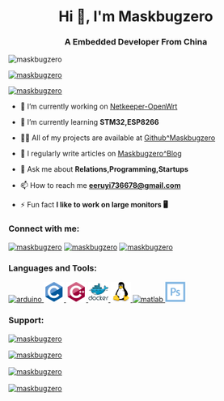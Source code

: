 <h1 align="center">Hi 👋, I'm Maskbugzero</h1>
<h3 align="center">A Embedded Developer From China</h3>

<p align="left"> <img src="https://komarev.com/ghpvc/?username=maskbugzero&label=Profile%20views&color=0e75b6&style=flat" alt="maskbugzero" /> </p>

<p align="left"> <a href="https://github.com/ryo-ma/github-profile-trophy"><img src="https://github-profile-trophy.vercel.app/?username=maskbugzero" alt="maskbugzero" /></a> </p>

<p align="left"> <a href="https://twitter.com/maskbugzero" target="blank"><img src="https://img.shields.io/twitter/follow/maskbugzero?logo=twitter&style=for-the-badge" alt="maskbugzero" /></a> </p>

- 🔭 I’m currently working on [Netkeeper-OpenWrt](https://github.com/Maskbugzero/Netkeeper-OpenWrt)

- 🌱 I’m currently learning **STM32,ESP8266**

- 👨‍💻 All of my projects are available at [Github^Maskbugzero](https://github.com/Maskbugzero)

- 📝 I regularly write articles on [Maskbugzero^Blog](https://blog.maskbugzero.tk)

- 💬 Ask me about **Relations,Programming,Startups**

- 📫 How to reach me **eeruyi736678@gmail.com**

- ⚡ Fun fact **I like to work on large monitors 🖥**

<h3 align="left">Connect with me:</h3>
<p align="left">
<a href="https://twitter.com/maskbugzero" target="blank"><img align="center" src="https://raw.githubusercontent.com/rahuldkjain/github-profile-readme-generator/master/src/images/icons/Social/twitter.svg" alt="maskbugzero" height="30" width="40" /></a>
<a href="https://fb.com/maskbugzero" target="blank"><img align="center" src="https://raw.githubusercontent.com/rahuldkjain/github-profile-readme-generator/master/src/images/icons/Social/facebook.svg" alt="maskbugzero" height="30" width="40" /></a>
<a href="https://instagram.com/maskbugzero" target="blank"><img align="center" src="https://raw.githubusercontent.com/rahuldkjain/github-profile-readme-generator/master/src/images/icons/Social/instagram.svg" alt="maskbugzero" height="30" width="40" /></a>
</p>

<h3 align="left">Languages and Tools:</h3>
<p align="left"> <a href="https://www.arduino.cc/" target="_blank"> <img src="https://cdn.worldvectorlogo.com/logos/arduino-1.svg" alt="arduino" width="40" height="40"/> </a> <a href="https://www.cprogramming.com/" target="_blank"> <img src="https://raw.githubusercontent.com/devicons/devicon/master/icons/c/c-original.svg" alt="c" width="40" height="40"/> </a> <a href="https://www.w3schools.com/cpp/" target="_blank"> <img src="https://raw.githubusercontent.com/devicons/devicon/master/icons/cplusplus/cplusplus-original.svg" alt="cplusplus" width="40" height="40"/> </a> <a href="https://www.docker.com/" target="_blank"> <img src="https://raw.githubusercontent.com/devicons/devicon/master/icons/docker/docker-original-wordmark.svg" alt="docker" width="40" height="40"/> </a> <a href="https://www.linux.org/" target="_blank"> <img src="https://raw.githubusercontent.com/devicons/devicon/master/icons/linux/linux-original.svg" alt="linux" width="40" height="40"/> </a> <a href="https://www.mathworks.com/" target="_blank"> <img src="https://upload.wikimedia.org/wikipedia/commons/2/21/Matlab_Logo.png" alt="matlab" width="40" height="40"/> </a> <a href="https://www.photoshop.com/en" target="_blank"> <img src="https://raw.githubusercontent.com/devicons/devicon/master/icons/photoshop/photoshop-line.svg" alt="photoshop" width="40" height="40"/> </a> </p>

<h3 align="left">Support:</h3>
<p><a href="https://www.buymeacoffee.com/maskbugzero"> <img align="center" src="https://cdn.buymeacoffee.com/buttons/v2/default-yellow.png" height="50" width="210" alt="maskbugzero" /></p>

<p><img align="center" src="https://github-readme-stats.vercel.app/api/top-langs?username=maskbugzero&show_icons=true&locale=en&layout=compact" alt="maskbugzero" /></p>

<p><img align="center" src="https://github-readme-stats.vercel.app/api?username=maskbugzero&show_icons=true&locale=en" alt="maskbugzero" /></p>

<p><img align="center" src="https://github-readme-streak-stats.herokuapp.com/?user=maskbugzero&" alt="maskbugzero" /></p>
